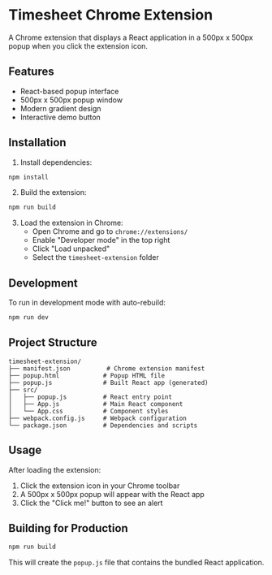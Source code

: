 # Timesheet Chrome Extension

A Chrome extension that displays a React application in a 500px x 500px popup when you click the extension icon.

## Features

- React-based popup interface
- 500px x 500px popup window
- Modern gradient design
- Interactive demo button

## Installation

1. Install dependencies:

```bash
npm install
```

2. Build the extension:

```bash
npm run build
```

3. Load the extension in Chrome:
   - Open Chrome and go to `chrome://extensions/`
   - Enable "Developer mode" in the top right
   - Click "Load unpacked"
   - Select the `timesheet-extension` folder

## Development

To run in development mode with auto-rebuild:

```bash
npm run dev
```

## Project Structure

```
timesheet-extension/
├── manifest.json          # Chrome extension manifest
├── popup.html            # Popup HTML file
├── popup.js              # Built React app (generated)
├── src/
│   ├── popup.js          # React entry point
│   ├── App.js            # Main React component
│   └── App.css           # Component styles
├── webpack.config.js     # Webpack configuration
└── package.json          # Dependencies and scripts
```

## Usage

After loading the extension:

1. Click the extension icon in your Chrome toolbar
2. A 500px x 500px popup will appear with the React app
3. Click the "Click me!" button to see an alert

## Building for Production

```bash
npm run build
```

This will create the `popup.js` file that contains the bundled React application.
